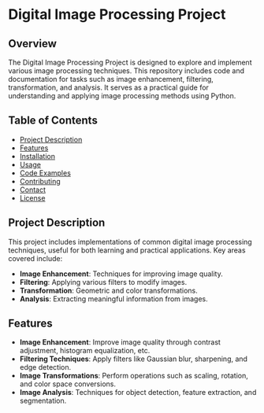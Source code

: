 # Digital Image Processing Project

## Overview

The Digital Image Processing Project is designed to explore and implement various image processing techniques. This repository includes code and documentation for tasks such as image enhancement, filtering, transformation, and analysis. It serves as a practical guide for understanding and applying image processing methods using Python.

## Table of Contents

- [Project Description](#project-description)
- [Features](#features)
- [Installation](#installation)
- [Usage](#usage)
- [Code Examples](#code-examples)
- [Contributing](#contributing)
- [Contact](#contact)
- [License](#license)

## Project Description

This project includes implementations of common digital image processing techniques, useful for both learning and practical applications. Key areas covered include:

- **Image Enhancement**: Techniques for improving image quality.
- **Filtering**: Applying various filters to modify images.
- **Transformation**: Geometric and color transformations.
- **Analysis**: Extracting meaningful information from images.

## Features

- **Image Enhancement**: Improve image quality through contrast adjustment, histogram equalization, etc.
- **Filtering Techniques**: Apply filters like Gaussian blur, sharpening, and edge detection.
- **Image Transformations**: Perform operations such as scaling, rotation, and color space conversions.
- **Image Analysis**: Techniques for object detection, feature extraction, and segmentation.


